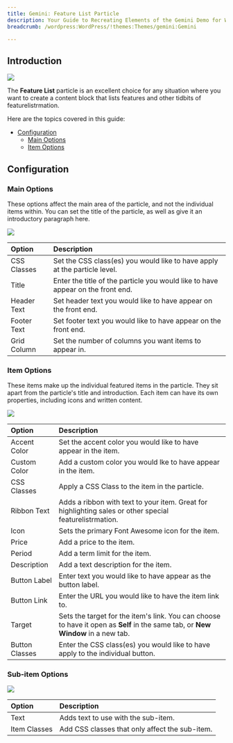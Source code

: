 ```yaml
---
title: Gemini: Feature List Particle
description: Your Guide to Recreating Elements of the Gemini Demo for WordPress
breadcrumb: /wordpress:WordPress/!themes:Themes/gemini:Gemini

---
```


## Introduction

![](assets/particle_featurelist1.jpeg)

The **Feature List** particle is an excellent choice for any situation where you want to create a content block that lists features and other tidbits of featurelistrmation.

Here are the topics covered in this guide:

* [Configuration](#configuration)
    - [Main Options](#main-options)
    - [Item Options](#item-options)

## Configuration

### Main Options 

These options affect the main area of the particle, and not the individual items within. You can set the title of the particle, as well as give it an introductory paragraph here.

![](assets/particle_featurelist2.jpeg)

| Option      | Description                                                                     |
| :-----      | :-----                                                                          |
| CSS Classes | Set the CSS class(es) you would like to have apply at the particle level.       |
| Title       | Enter the title of the particle you would like to have appear on the front end. |
| Header Text | Set header text you would like to have appear on the front end.                 |
| Footer Text | Set footer text you would like to have appear on the front end.                 |
| Grid Column | Set the number of columns you want items to appear in.                          |

### Item Options

These items make up the individual featured items in the particle. They sit apart from the particle's title and introduction. Each item can have its own properties, including icons and written content.

![](assets/particle_featurelist3.jpeg)

| Option         | Description                                                                                                                      |
| :-----         | :-----                                                                                                                           |
| Accent Color   | Set the accent color you would like to have appear in the item.                                                                  |
| Custom Color   | Add a custom color you would lke to have appear in the item.                                                                     |
| CSS Classes    | Apply a CSS Class to the item in the particle.                                                                                   |
| Ribbon Text    | Adds a ribbon with text to your item. Great for highlighting sales or other special featurelistrmation.                                 |
| Icon           | Sets the primary Font Awesome icon for the item.                                                                                 |
| Price          | Add a price to the item.                                                                                                         |
| Period         | Add a term limit for the item.                                                                                                   |
| Description    | Add a text description for the item.                                                                                             |
| Button Label   | Enter text you would like to have appear as the button label.                                                                    |
| Button Link    | Enter the URL you would like to have the item link to.                                                                           |
| Target         | Sets the target for the item's link. You can choose to have it open as **Self** in the same tab, or **New Window** in a new tab. |
| Button Classes | Enter the CSS class(es) you would like to have apply to the individual button.                                                   |

### Sub-item Options

![](assets/particle_featurelist4.jpeg)

| Option       | Description                                    |
| :-----       | :-----                                         |
| Text         | Adds text to use with the sub-item.            |
| Item Classes | Add CSS classes that only affect the sub-item. |